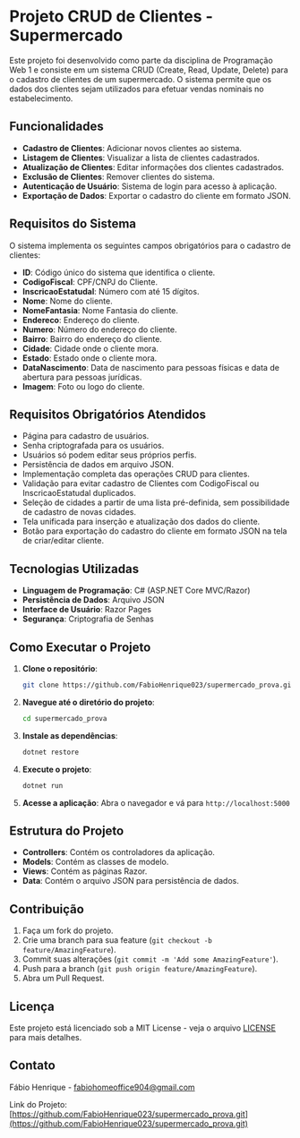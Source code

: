 # Projeto CRUD de Clientes - Supermercado

Este projeto foi desenvolvido como parte da disciplina de Programação Web 1 e consiste em um sistema CRUD (Create, Read, Update, Delete) para o cadastro de clientes de um supermercado. O sistema permite que os dados dos clientes sejam utilizados para efetuar vendas nominais no estabelecimento.

## Funcionalidades

- **Cadastro de Clientes**: Adicionar novos clientes ao sistema.
- **Listagem de Clientes**: Visualizar a lista de clientes cadastrados.
- **Atualização de Clientes**: Editar informações dos clientes cadastrados.
- **Exclusão de Clientes**: Remover clientes do sistema.
- **Autenticação de Usuário**: Sistema de login para acesso à aplicação.
- **Exportação de Dados**: Exportar o cadastro do cliente em formato JSON.

## Requisitos do Sistema

O sistema implementa os seguintes campos obrigatórios para o cadastro de clientes:

- **ID**: Código único do sistema que identifica o cliente.
- **CodigoFiscal**: CPF/CNPJ do Cliente.
- **InscricaoEstatudal**: Número com até 15 dígitos.
- **Nome**: Nome do cliente.
- **NomeFantasia**: Nome Fantasia do cliente.
- **Endereco**: Endereço do cliente.
- **Numero**: Número do endereço do cliente.
- **Bairro**: Bairro do endereço do cliente.
- **Cidade**: Cidade onde o cliente mora.
- **Estado**: Estado onde o cliente mora.
- **DataNascimento**: Data de nascimento para pessoas físicas e data de abertura para pessoas jurídicas.
- **Imagem**: Foto ou logo do cliente.

## Requisitos Obrigatórios Atendidos

- Página para cadastro de usuários.
- Senha criptografada para os usuários.
- Usuários só podem editar seus próprios perfis.
- Persistência de dados em arquivo JSON.
- Implementação completa das operações CRUD para clientes.
- Validação para evitar cadastro de Clientes com CodigoFiscal ou InscricaoEstatudal duplicados.
- Seleção de cidades a partir de uma lista pré-definida, sem possibilidade de cadastro de novas cidades.
- Tela unificada para inserção e atualização dos dados do cliente.
- Botão para exportação do cadastro do cliente em formato JSON na tela de criar/editar cliente.

## Tecnologias Utilizadas

- **Linguagem de Programação**: C# (ASP.NET Core MVC/Razor)
- **Persistência de Dados**: Arquivo JSON
- **Interface de Usuário**: Razor Pages
- **Segurança**: Criptografia de Senhas

## Como Executar o Projeto

1. **Clone o repositório**:
   ```sh
   git clone https://github.com/FabioHenrique023/supermercado_prova.git
   ```

2. **Navegue até o diretório do projeto**:
   ```sh
   cd supermercado_prova
   ```

3. **Instale as dependências**:
   ```sh
   dotnet restore
   ```

4. **Execute o projeto**:
   ```sh
   dotnet run
   ```

5. **Acesse a aplicação**:
   Abra o navegador e vá para `http://localhost:5000`

## Estrutura do Projeto

- **Controllers**: Contém os controladores da aplicação.
- **Models**: Contém as classes de modelo.
- **Views**: Contém as páginas Razor.
- **Data**: Contém o arquivo JSON para persistência de dados.

## Contribuição

1. Faça um fork do projeto.
2. Crie uma branch para sua feature (`git checkout -b feature/AmazingFeature`).
3. Commit suas alterações (`git commit -m 'Add some AmazingFeature'`).
4. Push para a branch (`git push origin feature/AmazingFeature`).
5. Abra um Pull Request.

## Licença

Este projeto está licenciado sob a MIT License - veja o arquivo [LICENSE](LICENSE) para mais detalhes.

## Contato

Fábio Henrique - fabiohomeoffice904@gmail.com

Link do Projeto: [https://github.com/FabioHenrique023/supermercado_prova.git](https://github.com/FabioHenrique023/supermercado_prova.git)
